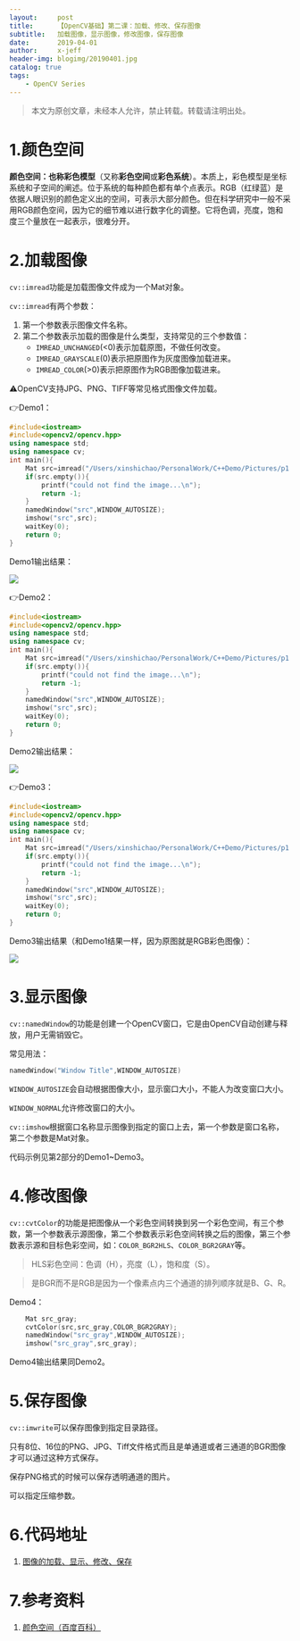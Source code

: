 ```yaml
---
layout:     post
title:      【OpenCV基础】第二课：加载、修改、保存图像
subtitle:   加载图像，显示图像，修改图像，保存图像
date:       2019-04-01
author:     x-jeff
header-img: blogimg/20190401.jpg
catalog: true
tags:
    - OpenCV Series
---
```

>本文为原创文章，未经本人允许，禁止转载。转载请注明出处。

# 1.颜色空间

**颜色空间：**也称**彩色模型**（又称**彩色空间**或**彩色系统**）。本质上，彩色模型是坐标系统和子空间的阐述。位于系统的每种颜色都有单个点表示。RGB（红绿蓝）是依据人眼识别的颜色定义出的空间，可表示大部分颜色。但在科学研究中一般不采用RGB颜色空间，因为它的细节难以进行数字化的调整。它将色调，亮度，饱和度三个量放在一起表示，很难分开。

# 2.加载图像

`cv::imread`功能是加载图像文件成为一个Mat对象。

`cv::imread`有两个参数：

1. 第一个参数表示图像文件名称。
2. 第二个参数表示加载的图像是什么类型，支持常见的三个参数值：
	* `IMREAD_UNCHANGED`(<0)表示加载原图，不做任何改变。
	* `IMREAD_GRAYSCALE`(0)表示把原图作为灰度图像加载进来。
	* `IMREAD_COLOR`(>0)表示把原图作为RGB图像加载进来。

⚠️OpenCV支持JPG、PNG、TIFF等常见格式图像文件加载。

👉Demo1：

```c++
#include<iostream>
#include<opencv2/opencv.hpp>
using namespace std;
using namespace cv;
int main(){
    Mat src=imread("/Users/xinshichao/PersonalWork/C++Demo/Pictures/p1.jpeg",IMREAD_UNCHANGED);
    if(src.empty()){
        printf("could not find the image...\n");
        return -1;
    }
    namedWindow("src",WINDOW_AUTOSIZE);
    imshow("src",src);
    waitKey(0);
    return 0;
}
```

Demo1输出结果：

![](https://ws1.sinaimg.cn/large/006tKfTcly1g1psrnsd03j30ze0naqv5.jpg)

👉Demo2：

```c++
#include<iostream>
#include<opencv2/opencv.hpp>
using namespace std;
using namespace cv;
int main(){
    Mat src=imread("/Users/xinshichao/PersonalWork/C++Demo/Pictures/p1.jpeg",IMREAD_GRAYSCALE);
    if(src.empty()){
        printf("could not find the image...\n");
        return -1;
    }
    namedWindow("src",WINDOW_AUTOSIZE);
    imshow("src",src);
    waitKey(0);
    return 0;
}
```

Demo2输出结果：

![](https://ws1.sinaimg.cn/large/006tKfTcly1g1psu0cgw9j30zk0n84qp.jpg)

👉Demo3：

```c++
#include<iostream>
#include<opencv2/opencv.hpp>
using namespace std;
using namespace cv;
int main(){
    Mat src=imread("/Users/xinshichao/PersonalWork/C++Demo/Pictures/p1.jpeg",IMREAD_COLOR);
    if(src.empty()){
        printf("could not find the image...\n");
        return -1;
    }
    namedWindow("src",WINDOW_AUTOSIZE);
    imshow("src",src);
    waitKey(0);
    return 0;
}
```

Demo3输出结果（和Demo1结果一样，因为原图就是RGB彩色图像）：

![](https://ws1.sinaimg.cn/large/006tKfTcly1g1psrnsd03j30ze0naqv5.jpg)

# 3.显示图像

`cv::namedWindow`的功能是创建一个OpenCV窗口，它是由OpenCV自动创建与释放，用户无需销毁它。

常见用法：

```c++
namedWindow("Window Title",WINDOW_AUTOSIZE)
```

`WINDOW_AUTOSIZE`会自动根据图像大小，显示窗口大小，不能人为改变窗口大小。

`WINDOW_NORMAL`允许修改窗口的大小。

`cv::imshow`根据窗口名称显示图像到指定的窗口上去，第一个参数是窗口名称，第二个参数是Mat对象。

代码示例见第2部分的Demo1~Demo3。

# 4.修改图像

`cv::cvtColor`的功能是把图像从一个彩色空间转换到另一个彩色空间，有三个参数，第一个参数表示源图像，第二个参数表示彩色空间转换之后的图像，第三个参数表示源和目标色彩空间，如：`COLOR_BGR2HLS`、`COLOR_BGR2GRAY`等。

>HLS彩色空间：色调（H），亮度（L），饱和度（S）。

>是BGR而不是RGB是因为一个像素点内三个通道的排列顺序就是B、G、R。

Demo4：

```c++
    Mat src_gray;
    cvtColor(src,src_gray,COLOR_BGR2GRAY);
    namedWindow("src_gray",WINDOW_AUTOSIZE);
    imshow("src_gray",src_gray);
```

Demo4输出结果同Demo2。

# 5.保存图像

`cv::imwrite`可以保存图像到指定目录路径。

只有8位、16位的PNG、JPG、Tiff文件格式而且是单通道或者三通道的BGR图像才可以通过这种方式保存。

保存PNG格式的时候可以保存透明通道的图片。

可以指定压缩参数。

# 6.代码地址

1. [图像的加载、显示、修改、保存](https://github.com/x-jeff/OpenCV_Code_Demo/tree/master/Demo2)

# 7.参考资料

1. [颜色空间（百度百科）](https://baike.baidu.com/item/颜色空间/10834848?fr=aladdin)